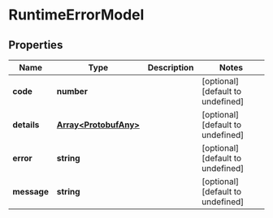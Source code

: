 # RuntimeErrorModel

## Properties

Name | Type | Description | Notes
------------ | ------------- | ------------- | -------------
**code** | **number** |  | [optional] [default to undefined]
**details** | [**Array&lt;ProtobufAny&gt;**](ProtobufAny.md) |  | [optional] [default to undefined]
**error** | **string** |  | [optional] [default to undefined]
**message** | **string** |  | [optional] [default to undefined]


